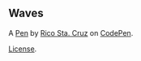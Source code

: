 Waves
-----


A [Pen](http://codepen.io/rstacruz/pen/oxJqNv) by [Rico Sta. Cruz](http://codepen.io/rstacruz) on [CodePen](http://codepen.io/).

[License](http://codepen.io/rstacruz/pen/oxJqNv/license).